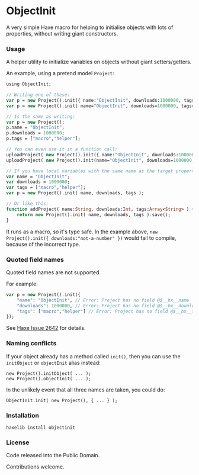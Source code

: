 ObjectInit
==========

A very simple Haxe macro for helping to initialise objects with lots of properties, without writing giant constructors.

### Usage

A helper utility to initialize variables on objects without giant setters/getters.

An example, using a pretend model `Project`:

```haxe
using ObjectInit;

// Writing one of these:
var p = new Project().init({ name:"ObjectInit", downloads:1000000, tags:["macro","helper"] });
var p = new Project().init( name="ObjectInit", downloads=1000000, tags=["macro","helper"] );

// Is the same as writing:
var p = new Project();
p.name = "ObjectInit";
p.downloads = 1000000;
p.tags = ["macro","helper"];

// You can even use it in a function call:
uploadProject( new Project().init({ name:"ObjectInit", downloads:1000000, tags:["macro","helper"] }) );
uploadProject( new Project().init(name="ObjectInit", downloads=1000000, tags=["macro","helper"]) );

// If you have local variables with the same name as the target property, you can just use the variable name:
var name = "ObjectInit";
var downloads = 1000000;
var tags = ["macro","helper"];
var p = new Project().init( name, downloads, tags );

// Or like this:
function addProject( name:String, downloads:Int, tags:Array<String> ) {
	return new Project().init( name, downloads, tags ).save();
}
```

It runs as a macro, so it's type safe.  In the example above, `new Project().init({ downloads:"not-a-number" })` would fail to compile, because of the incorrect type.

### Quoted field names

Quoted field names are not supported.

For example:

```haxe
var p = new Project().init({
	"name": "ObjectInit", // Error: Project has no field @$__hx__name
	"downloads": 1000000, // Error: Project has no field @$__hx__downloads
	"tags": ["macro","helper"] // Error: Project has no field @$__hx__tags
});
```

See [Haxe Issue 2642](https://github.com/HaxeFoundation/haxe/issues/2642) for details.

### Naming conflicts

If your object already has a method called `init()`, then you can use the `initObject` or `objectInit` alias instead:

    new Project().initObject( ... );
    new Project().objectInit( ... );

In the unlikely event that all three names are taken, you could do:

    ObjectInit.init( new Project(), { ... } );

### Installation

    haxelib install objectinit

### License

Code released into the Public Domain.

Contributions welcome.
